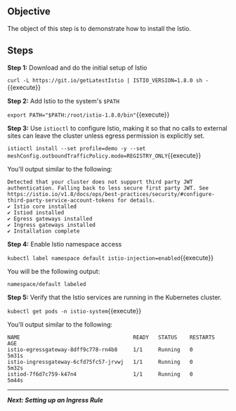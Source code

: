 ## Objective
The object of this step is to demonstrate how to install the Istio.

## Steps

**Step 1:**  Download and do the initial setup of Istio

`curl -L https://git.io/getLatestIstio | ISTIO_VERSION=1.8.0 sh -`{{execute}}

**Step 2:** Add Istio to the system's `$PATH`

`export PATH="$PATH:/root/istio-1.8.0/bin"`{{execute}}

**Step 3:** Use `istioctl` to configure Istio, making it so that 
no calls to external sites can leave the cluster unless egress permission is explicitly set.

`istioctl install --set profile=demo -y --set meshConfig.outboundTrafficPolicy.mode=REGISTRY_ONLY`{{execute}}

You'll output similar to the following:

```
Detected that your cluster does not support third party JWT authentication. Falling back to less secure first party JWT. See https://istio.io/v1.8/docs/ops/best-practices/security/#configure-third-party-service-account-tokens for details.
✔ Istio core installed                                                                                                                                               
✔ Istiod installed                                                                                                                                                   
✔ Egress gateways installed                                                                                                                                          
✔ Ingress gateways installed                                                                                                                                         
✔ Installation complete    
```

**Step 4:** Enable Istio namespace access

`kubectl label namespace default istio-injection=enabled`{{execute}}

You will be the following output:

`namespace/default labeled`

**Step 5:** Verify that the Istio services are running in the Kubernetes cluster.

`kubectl get pods -n istio-system`{{execute}}

You'll output similar to the following:

```
NAME                                    READY   STATUS    RESTARTS   AGE
istio-egressgateway-8dff9c778-rn4b8     1/1     Running   0          5m31s
istio-ingressgateway-6cfd75fc57-jrvwj   1/1     Running   0          5m32s
istiod-7f6d7c759-k47n4                  1/1     Running   0          5m44s
```

---

***Next: Setting up an Ingress Rule***